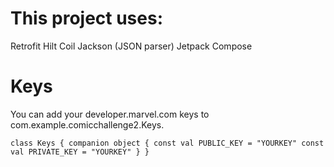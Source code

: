 

# This project uses:



Retrofit
Hilt
Coil
Jackson (JSON parser)
Jetpack Compose


# Keys

You can add your developer.marvel.com keys to com.example.comicchallenge2.Keys.

`class Keys {
    companion object {
        const val PUBLIC_KEY = "YOURKEY"
        const val PRIVATE_KEY = "YOURKEY"
    }
}`





